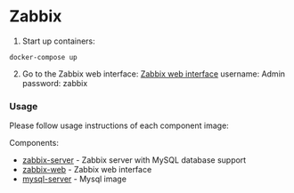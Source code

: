 # Zabbix

1. Start up containers:
```
docker-compose up
```

2. Go to the Zabbix web interface: [Zabbix web interface](http://localhost/) username: Admin password: zabbix

### Usage

Please follow usage instructions of each component image:

Components:

* [zabbix-server](https://hub.docker.com/r/zabbix/zabbix-server-mysql/) - Zabbix server with MySQL database support
* [zabbix-web](https://hub.docker.com/r/zabbix/zabbix-web-nginx-mysql/) - Zabbix web interface
* [mysql-server](https://hub.docker.com/_/mysql/) - Mysql image